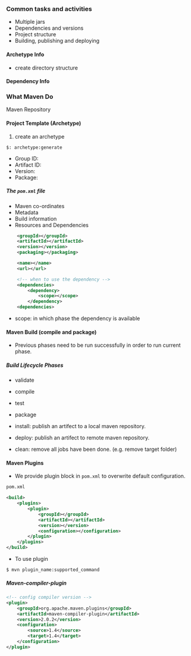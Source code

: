 ### Common tasks and activities
* Multiple jars
* Dependencies and versions
* Project structure
* Building, publishing and deploying

#### Archetype Info
* create directory structure

#### Dependency Info

### What Maven Do
Maven Repository

#### Project Template (Archetype)
1. create an archetype
```shell
$: archetype:generate
```
  * Group ID:
  * Artifact ID:
  * Version: 
  * Package:

##### The `pom.xml` file
* Maven co-ordinates
* Metadata
* Build information
* Resources and Dependencies

```xml
	<groupId></groupId>
	<artifactId></artifactId>
	<version></version>
	<packaging></packaging>

	<name></name>
	<url></url>

	<!-- when to use the dependency -->
	<dependencies>
		<dependency>
			<scope></scope>
		</dependency>
	<dependencies>
```

* scope: in which phase the dependency is available

#### Maven Build (compile and package)
* Previous phases need to be run successfully in order to run current phase.

##### Build Lifecycle Phases
* validate
* compile
* test
* package
* install: publish an artifect to a local maven repository.
* deploy: publish an artifect to remote maven repository.

* clean: remove all jobs have been done. (e.g. remove target folder)

#### Maven Plugins
* We provide plugin block in `pom.xml` to overwrite default configuration.

```xml
pom.xml

<build>
	<plugins>
		<plugin>
			<groupId></groupId>
			<artifactId></artifactId>
			<version></version>
			<configuration></configuration>
		</plugin>
	</plugins>
</build>
```

* To use plugin
```shell
$ mvn plugin_name:supported_command
```

##### Maven-compiler-plugin
```xml
<!-- config compiler version -->
<plugin>
	<groupId>org.apache.maven.plugins</groupId>
	<artifactId>maven-compiler-plugin</artifactId>
	<version>2.0.2</version>
	<configuration>
		<source>1.4</source>
		<target>1.4</target>
	</configuration>
</plugin>
```







